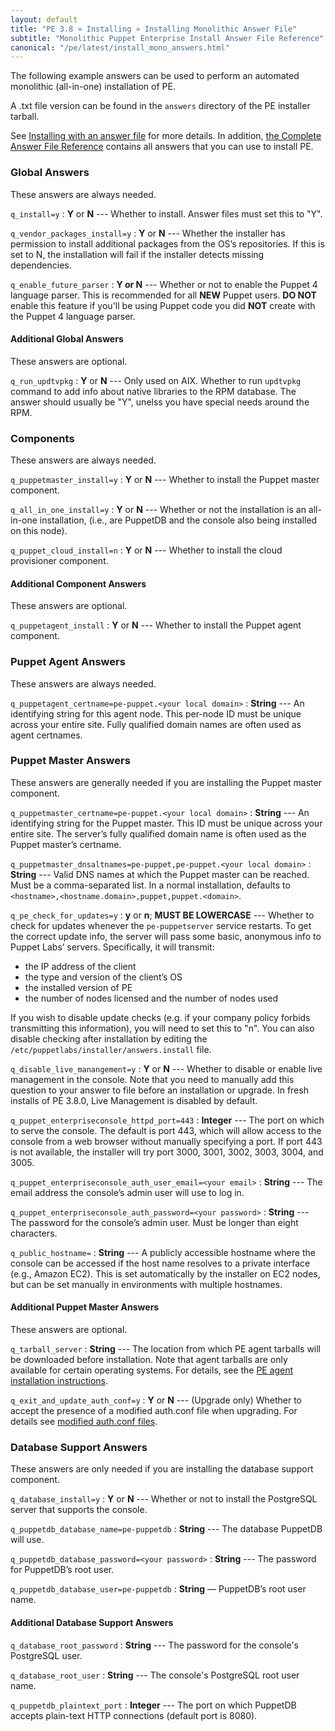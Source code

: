 ```yaml
---
layout: default
title: "PE 3.8 » Installing » Installing Monolithic Answer File"
subtitle: "Monolithic Puppet Enterprise Install Answer File Reference"
canonical: "/pe/latest/install_mono_answers.html"
---
```


The following example answers can be used to perform an automated monolithic (all-in-one) installation of PE.

A .txt file version can be found in the `answers` directory of the PE installer tarball.

See [Installing with an answer file](./install_automated.html) for more details. In addition, [the Complete Answer File Reference](./install_complete_answer_file_reference.html) contains all answers that you can use to install PE.

### Global Answers

These answers are always needed.

`q_install=y`
: **Y** or **N** --- Whether to install. Answer files must set this to "Y".

`q_vendor_packages_install=y`
: **Y** or **N** --- Whether the installer has permission to install additional packages from the OS’s repositories. If this is set to N, the installation will fail if the installer detects missing dependencies.

`q_enable_future_parser`
: **Y or N** --- Whether or not to enable the Puppet 4 language parser. This is recommended for all **NEW** Puppet users. **DO NOT** enable this feature if you'll be using Puppet code you did **NOT** create with the Puppet 4 language parser.

#### Additional Global Answers

These answers are optional.

`q_run_updtvpkg`
: **Y** or **N** --- Only used on AIX. Whether to run `updtvpkg` command to add info about native libraries to the RPM database. The answer should usually be "Y", unelss you have special needs around the RPM.

### Components

These answers are always needed.

`q_puppetmaster_install=y`
: **Y** or **N** --- Whether to install the Puppet master component.

`q_all_in_one_install=y`
: **Y** or **N** --- Whether or not the installation is an all-in-one installation, (i.e., are PuppetDB and the console also being installed on this node).

`q_puppet_cloud_install=n`
: **Y** or **N** --- Whether to install the cloud provisioner component.

#### Additional Component Answers

These answers are optional.

`q_puppetagent_install`
: **Y** or **N** --- Whether to install the Puppet agent component.

### Puppet Agent Answers

These answers are always needed.

`q_puppetagent_certname=pe-puppet.<your local domain>`
: **String** --- An identifying string for this agent node. This per-node ID must be unique across your entire site. Fully qualified domain names are often used as agent certnames.

### Puppet Master Answers

These answers are generally needed if you are installing the Puppet master component.

`q_puppetmaster_certname=pe-puppet.<your local domain>`
: **String** --- An identifying string for the Puppet master. This ID must be unique across your entire site. The server’s fully qualified domain name is often used as the Puppet master’s certname.

`q_puppetmaster_dnsaltnames=pe-puppet,pe-puppet.<your local domain>`
: **String** --- Valid DNS names at which the Puppet master can be reached. Must be a comma-separated list. In a normal installation, defaults to `<hostname>,<hostname.domain>,puppet,puppet.<domain>`.

`q_pe_check_for_updates=y`
: **y** or **n**; **MUST BE LOWERCASE** --- Whether to check for updates whenever the `pe-puppetserver` service restarts. To get the correct update info, the server will pass some basic, anonymous info to Puppet Labs’ servers. Specifically, it will transmit:

   * the IP address of the client
   * the type and version of the client’s OS
   * the installed version of PE
   * the number of nodes licensed and the number of nodes used

If you wish to disable update checks (e.g. if your company policy forbids transmitting this information), you will need to set this to "n". You can also disable checking after installation by editing the `/etc/puppetlabs/installer/answers.install` file.

`q_disable_live_manangement=y`
: **Y** or **N** --- Whether to disable or enable live management in the console. Note that you need to manually add this question to your answer to file before an installation or upgrade. In fresh installs of PE 3.8.0, Live Management is disabled by default.

`q_puppet_enterpriseconsole_httpd_port=443`
: **Integer** --- The port on which to serve the console. The default is port 443, which will allow access to the console from a web browser without manually specifying a port. If port 443 is not available, the installer will try port 3000, 3001, 3002, 3003, 3004, and 3005.

`q_puppet_enterpriseconsole_auth_user_email=<your email>`
: **String** --- The email address the console’s admin user will use to log in.

`q_puppet_enterpriseconsole_auth_password=<your password>`
: **String** --- The password for the console’s admin user. Must be longer than eight characters.

`q_public_hostname=`
: **String** --- A publicly accessible hostname where the console can be accessed if the host name resolves to a private interface (e.g., Amazon EC2). This is set automatically by the installer on EC2 nodes, but can be set manually in environments with multiple hostnames.

#### Additional Puppet Master Answers

These answers are optional.

`q_tarball_server`
: **String** --- The location from which PE agent tarballs will be downloaded before installation. Note that agent tarballs are only available for certain operating systems. For details, see the [PE agent installation instructions](./install_agents.html).

`q_exit_and_update_auth_conf=y`
: **Y** or **N** --- (Upgrade only) Whether to accept the presence of a modified auth.conf file when upgrading. For details see [modified auth.conf files](./install_upgrading_notes.html#upgrading-to-38-with-a-modified-authconf-file).

### Database Support Answers

These answers are only needed if you are installing the database support component.

`q_database_install=y`
: **Y** or **N** --- Whether or not to install the PostgreSQL server that supports the console.

`q_puppetdb_database_name=pe-puppetdb`
: **String** --- The database PuppetDB will use.

`q_puppetdb_database_password=<your password>`
: **String** --- The password for PuppetDB’s root user.

`q_puppetdb_database_user=pe-puppetdb`
: **String** — PuppetDB’s root user name.

#### Additional Database Support Answers

`q_database_root_password`
: **String** --- The password for the console's PostgreSQL user.

`q_database_root_user`
: **String** --- The console's PostgreSQL root user name.

`q_puppetdb_plaintext_port`
: **Integer** --- The port on which PuppetDB accepts plain-text HTTP connections (default port is 8080).



